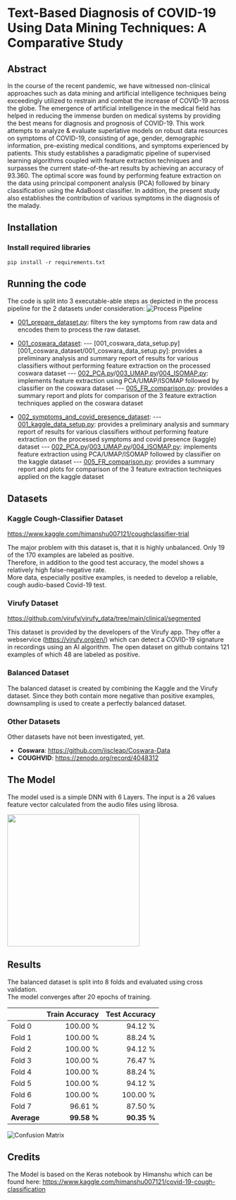 # Text-Based Diagnosis of COVID-19 Using Data Mining Techniques: A Comparative Study

## Abstract

In the course of the recent pandemic, we have witnessed non-clinical approaches such as data mining and artificial intelligence techniques being exceedingly utilized to restrain and combat the increase of COVID-19 across the globe. The emergence of artificial intelligence in the medical field has helped in reducing the immense burden on medical systems by providing the best means for diagnosis and prognosis of COVID-19. This work attempts to analyze & evaluate superlative models on robust data resources on symptoms of COVID-19, consisting of age, gender, demographic information, pre-existing medical conditions, and symptoms experienced by patients. This study establishes a paradigmatic pipeline of supervised learning algorithms coupled with feature extraction techniques and surpasses the current state-of-the-art results by achieving an accuracy of 93.360. The optimal score was found by performing feature extraction on the data using principal component analysis (PCA) followed by binary classification using the AdaBoost classifier. In addition, the present study also establishes the contribution of various symptoms in the diagnosis of the malady.

## Installation

### Install required libraries

```
pip install -r requirements.txt
```

## Running the code

The code is split into 3 executable-able steps as depicted in the process pipeline for the 2 datasets under consideration:
![Process Pipeline](img/process_pipeline)

- [001_prepare_dataset.py](001_prepare_dataset.py): filters the key symptoms from raw data and encodes them to process the raw dataset.

- [001_coswara_dataset](001_coswara_dataset):
--- [001_coswara_data_setup.py][001_coswara_dataset/001_coswara_data_setup.py]: provides a preliminary analysis and summary report of results for various classifiers without performing feature extraction on the processed coswara dataset
--- [002_PCA.py](001_coswara_dataset/002_PCA.py)/[003_UMAP.py](001_coswara_dataset/003_UMAP.py)/[004_ISOMAP.py](001_coswara_dataset/004_ISOMAP.py): implements feature extraction using PCA/UMAP/ISOMAP followed by classifier on the coswara dataset
--- [005_FR_comparison.py](001_coswara_dataset/005_FR_comparison.py): provides a summary report and plots for comparison of the 3 feature extraction techniques applied on the coswara dataset

- [002_symptoms_and_covid_presence_dataset](002_symptoms_and_covid_presence_dataset):
--- [001_kaggle_data_setup.py](002_symptoms_and_covid_presence_dataset/001_kaggle_data_setup.py): provides a preliminary analysis and summary report of results for various classifiers without performing feature extraction on the processed symptoms and covid presence (kaggle) dataset
--- [002_PCA.py](002_symptoms_and_covid_presence_dataset/002_PCA.py)/[003_UMAP.py](002_symptoms_and_covid_presence_dataset/003_UMAP.py)/[004_ISOMAP.py](002_symptoms_and_covid_presence_dataset/004_ISOMAP.py): implements feature extraction using PCA/UMAP/ISOMAP followed by classifier on the kaggle dataset
--- [005_FR_comparison.py](002_symptoms_and_covid_presence_dataset/005_FR_comparison.py): provides a summary report and plots for comparison of the 3 feature extraction techniques applied on the kaggle dataset
  
## Datasets

### Kaggle Cough-Classifier Dataset

https://www.kaggle.com/himanshu007121/coughclassifier-trial

The major problem with this dataset is, that it is highly unbalanced. Only 19 of the 170 examples are labeled as positive. <br/>
Therefore, in addition to the good test accuracy, the model shows a relatively high false-negative rate. <br/>
More data, especially positive examples, is needed to develop a reliable, cough audio-based Covid-19 test. <br/>

### Virufy Dataset

https://github.com/virufy/virufy_data/tree/main/clinical/segmented

This dataset is provided by the developers of the Virufy app. They offer a webservice (https://virufy.org/en/) which can detect a COVID-19 signature in recordings using an AI algorithm. The open dataset on github contains 121 examples of which 48 are labeled as positive.

### Balanced Dataset

The balanced dataset is created by combining the Kaggle and the Virufy dataset. Since they both contain more negative than positive examples, downsampling is used to create a perfectly balanced dataset.

### Other Datasets

Other datasets have not been investigated, yet.

- **Coswara**: https://github.com/iiscleap/Coswara-Data
- **COUGHVID**: https://zenodo.org/record/4048312

## The Model

The model used is a simple DNN with 6 Layers. The input is a 26 values feature vector calculated from the audio files using librosa.

<img src="img/model.png" width="300">

## Results

The balanced dataset is split into 8 folds and evaluated using cross validation.<br/>
The model converges after 20 epochs of training.

|             | Train Accuracy | Test Accuracy |
| ----------- | -------------: | ------------: |
| Fold 0      |       100.00 % |       94.12 % |
| Fold 1      |       100.00 % |       88.24 % |
| Fold 2      |       100.00 % |       94.12 % |
| Fold 3      |       100.00 % |       76.47 % |
| Fold 4      |       100.00 % |       88.24 % |
| Fold 5      |       100.00 % |       94.12 % |
| Fold 6      |       100.00 % |      100.00 % |
| Fold 7      |        96.61 % |       87.50 % |
| **Average** |    **99.58 %** |   **90.35 %** |

![Confusion Matrix](img/confusion_matrix_balanced.png)

## Credits

The Model is based on the Keras notebook by Himanshu which can be found here:
https://www.kaggle.com/himanshu007121/covid-19-cough-classification
